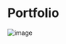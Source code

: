 # Portfolio
![image](https://user-images.githubusercontent.com/79876271/218309903-7af8b692-62da-44c3-b316-b7c70be37f0b.png)
